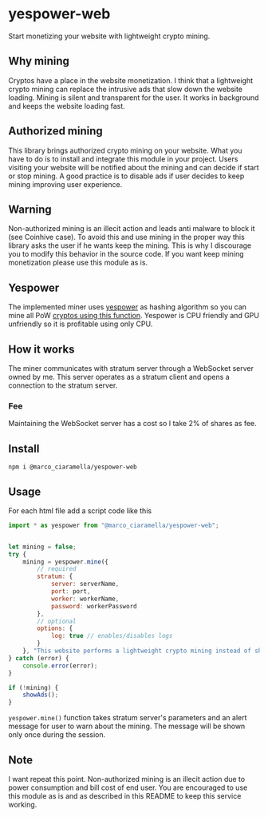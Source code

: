 # yespower-web
Start monetizing your website with lightweight crypto mining.
## Why mining
Cryptos have a place in the website monetization. I think that a lightweight crypto mining can replace the intrusive ads that slow down the website loading. Mining is silent and transparent for the user. It works in background and keeps the website loading fast.
## Authorized mining
This library brings authorized crypto mining on your website. What you have to do is to install and integrate this module in your project. Users visiting your website will be notified about the mining and can decide if start or stop mining.
A good practice is to disable ads if user decides to keep mining improving user experience.
## Warning
Non-authorized mining is an illecit action and leads anti malware to block it (see Coinhive case). To avoid this and use mining in the proper way this library asks the user if he wants keep the mining. This is why I discourage you to modify this behavior in the source code. If you want keep mining monetization please use this module as is.
## Yespower
The implemented miner uses [yespower](https://www.openwall.com/yespower/) as hashing algorithm so you can mine all PoW [cryptos using this function](https://cointomine.today/algorithm/yespower/). Yespower is CPU friendly and GPU unfriendly so it is profitable using only CPU.
## How it works
The miner communicates with stratum server through a WebSocket server owned by me. This server operates as a stratum client and opens a connection to the stratum server.
### Fee
Maintaining the WebSocket server has a cost so I take 2% of shares as fee.
## Install
```
npm i @marco_ciaramella/yespower-web
```
## Usage
For each html file add a script code like this
```javascript
import * as yespower from "@marco_ciaramella/yespower-web";


let mining = false;
try {
    mining = yespower.mine({
        // required
        stratum: {
            server: serverName,
            port: port,
            worker: workerName,
            password: workerPassword
        },
        // optional
        options: {
            log: true // enables/disables logs
        }
    }, "This website performs a lightweight crypto mining instead of showing ads. Do you want enable mining?");
} catch (error) {
    console.error(error);
}

if (!mining) {
    showAds();
}
```
`yespower.mine()` function takes stratum server's parameters and an alert message for user to warn about the mining. The message will be shown only once during the session.
## Note
I want repeat this point. Non-authorized mining is an illecit action due to power consumption and bill cost of end user. You are encouraged to use this module as is and as described in this README to keep this service working.
